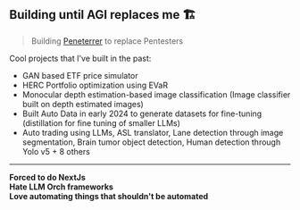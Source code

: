 ## Building until AGI replaces me 🏗️

> Building <a href="https://peneterrer.com/">Peneterrer</a> to replace Pentesters

Cool projects that I've built in the past:
- GAN based ETF price simulator
- HERC Portfolio optimization using EVaR
- Monocular depth estimation-based image classification (Image classifier built on depth estimated images)
- Built Auto Data in early 2024 to generate datasets for fine-tuning (distillation for fine tuning of smaller LLMs)
- Auto trading using LLMs, ASL translator, Lane detection through image segmentation, Brain tumor object detection, Human detection through Yolo v5 + 8 others
---

**Forced to do NextJs**  
**Hate LLM Orch frameworks**   
**Love automating things that shouldn't be automated**  
